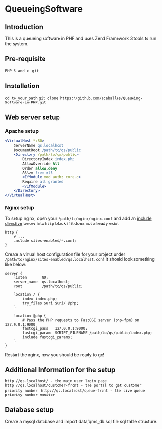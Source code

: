 # QueueingSoftware

## Introduction

This is a queueing software in PHP and uses Zend Framework 3 tools to run the system.

## Pre-requisite
```PHP 5 and > ```
``` git ```

## Installation
``` cd to_your_path ```
``` git clone https://github.com/acaballes/Queueing-Software-in-PHP.git ```

## Web server setup

### Apache setup

```apache
<VirtualHost *:80>
    ServerName qs.localhost
    DocumentRoot /path/to/qs/public
    <Directory /path/to/qs/public>
        DirectoryIndex index.php
        AllowOverride All
        Order allow,deny
        Allow from all
        <IfModule mod_authz_core.c>
        Require all granted
        </IfModule>
    </Directory>
</VirtualHost>
```

### Nginx setup

To setup nginx, open your `/path/to/nginx/nginx.conf` and add an
[include directive](http://nginx.org/en/docs/ngx_core_module.html#include) below
into `http` block if it does not already exist:

```nginx
http {
    # ...
    include sites-enabled/*.conf;
}
```


Create a virtual host configuration file for your project under `/path/to/nginx/sites-enabled/qs.localhost.conf`
it should look something like below:

```nginx
server {
    listen       80;
    server_name  qs.localhost;
    root         /path/to/qs/public;

    location / {
        index index.php;
        try_files $uri $uri/ @php;
    }

    location @php {
        # Pass the PHP requests to FastCGI server (php-fpm) on 127.0.0.1:9000
        fastcgi_pass   127.0.0.1:9000;
        fastcgi_param  SCRIPT_FILENAME /path/to/qs/public/index.php;
        include fastcgi_params;
    }
}
```

Restart the nginx, now you should be ready to go!

## Additional Information for the setup
``` http://qs.localhost/ - the main user login page ```
``` http://qs.localhost/customer-front - the portal to get customer priority number ```
``` http://qs.localhost/queue-front - the live queue priority number monitor```

## Database setup
Create a mysql database and import data/qms_db.sql file sql table structure.
